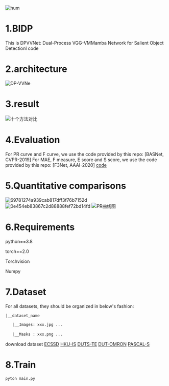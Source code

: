 ![hum](https://github.com/user-attachments/assets/fe203a1b-8051-4b6d-9dab-2a4c90f9b6f2)


# 1.BIDP 
This is DPVVNet: Dual-Process VGG-VMMamba Network for Salient Object Detectionl  code
# 2.architecture
![DP-VVNe](https://github.com/user-attachments/assets/da0cc6b6-d2e5-433a-82f7-e2c829a1ed55)

# 3.result
![十个方法对比](https://github.com/user-attachments/assets/3d88258d-1c2e-4b8f-af8b-e6b8a8e695a5)
# 4.Evaluation
For PR curve and F curve, we use the code provided by this repo: [BASNet, CVPR-2019]
For MAE, F measure, E score and S score, we use the code provided by this repo: [F3Net, AAAI-2020]
[code](https://github.com/xuebinqin/Binary-Segmentation-Evaluation-Tool)

# 5.Quantitative comparisons
![69781274a939cab817dff3f76b7152d](https://github.com/user-attachments/assets/560d6f80-a012-4114-8796-8e61ef89f713)
![0e454eb83867c2d88888fef72bd14fd](https://github.com/user-attachments/assets/4800bf07-6df6-40f4-940a-395ee6e933fa)
![PR曲线图](https://github.com/user-attachments/assets/2841a6e9-e453-4762-a39d-c1b74141ce60)

# 6.Requirements
python==3.8

torch==2.0

Torchvision

Numpy

# 7.Dataset
For all datasets, they should be organized in below's fashion:
```python
|__dataset_name

   |__Images: xxx.jpg ...
   
   |__Masks : xxx.png ...
```
download dataset
[ECSSD](http://www.cse.cuhk.edu.hk/leojia/projects/hsaliency/dataset.html)
[HKU-IS](https://i.cs.hku.hk/~gbli/deep_saliency.html)
[DUTS-TE](http://saliencydetection.net/duts/)
[DUT-OMRON](http://saliencydetection.net/dut-omron/)
[PASCAL-S](http://cbi.gatech.edu/salobj/)
# 8.Train 
```python
pyton main.py
```




